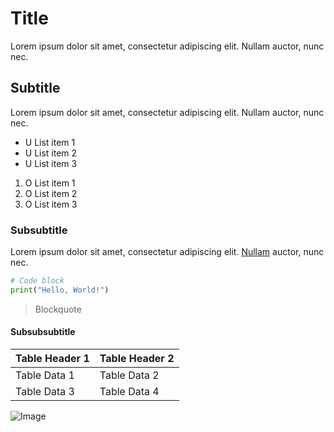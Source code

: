 # Title

Lorem ipsum dolor sit amet, consectetur adipiscing elit. Nullam auctor, nunc nec.

## Subtitle

Lorem ipsum dolor sit amet, consectetur adipiscing elit. Nullam auctor, nunc nec.

- U List item 1
- U List item 2
- U List item 3

1. O List item 1
2. O List item 2
3. O List item 3

### Subsubtitle

Lorem ipsum dolor sit amet, consectetur adipiscing elit. [Nullam](https://google.com/) auctor, nunc nec.

```python
# Code block
print("Hello, World!")
```

> Blockquote

#### Subsubsubtitle

| Table Header 1 | Table Header 2 |
| -------------- | -------------- |
| Table Data 1   | Table Data 2   |
| Table Data 3   | Table Data 4   |

![Image](https://via.placeholder.com/150)
